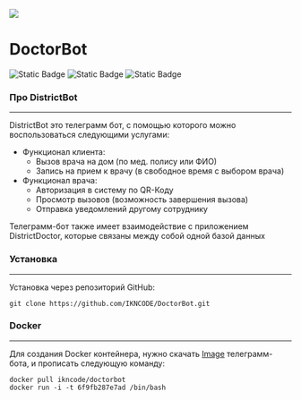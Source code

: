 ![](https://liczejedvarsaulyanovsk-r73.gosweb.gosuslugi.ru/netcat_files/109/1316/medicina.png)
# DoctorBot
![Static Badge](https://img.shields.io/badge/python-3.12.4-blue)
![Static Badge](https://img.shields.io/badge/aiogram-3.3.0-green)
![Static Badge](https://img.shields.io/badge/release-1.1.2-red)



### Про DistrictBot
----
DistrictBot это телеграмм бот, с помощью которого можно воспользоваться следующими услугами:
- Функционал клиента:
  - Вызов врача на дом (по мед. полису или ФИО)
  - Запись на прием к врачу (в свободное время с выбором врача)
- Функционал врача:
  - Авторизация в систему по QR-Коду
  - Просмотр вызовов (возможность завершения вызова)
  - Отправка уведомлений другому сотруднику

Телеграмм-бот также имеет взаимодействие с приложением DistrictDoctor, которые связаны между собой одной базой данных

### Установка
----
Установка через репозиторий GitHub:
```
git clone https://github.com/IKNCODE/DoctorBot.git
```

### Docker
----
Для создания Docker контейнера, нужно скачать [Image](https://clck.ru/3BE8bX) телеграмм-бота, и прописать следующую команду: 
```
docker pull ikncode/doctorbot
docker run -i -t 6f9fb287e7ad /bin/bash
```

